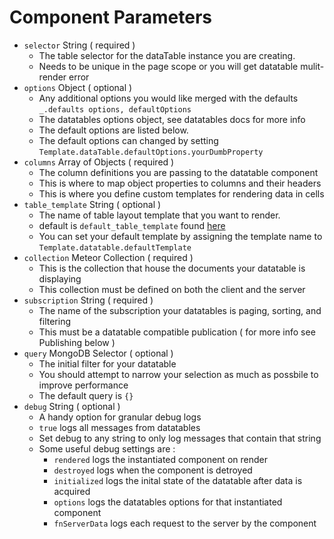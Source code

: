 # Component Parameters
* `selector` String ( required )
    * The table selector for the dataTable instance you are creating.
    * Needs to be unique in the page scope or you will get datatable mulit-render error
* `options` Object ( optional )
    * Any additional options you would like merged with the defaults `_.defaults options, defaultOptions`
    * The datatables options object, see datatables docs for more info
    * The default options are listed below.
    * The default options can changed by setting `Template.dataTable.defaultOptions.yourDumbProperty`
* `columns` Array of Objects ( required )
    * The column definitions you are passing to the datatable component
    * This is where to map object properties to columns and their headers
    * This is where you define custom templates for rendering data in cells
* `table_template` String ( optional )
    * The name of table layout template that you want to render.
    * default is `default_table_template` found [here](lib/datatables.html)
    * You can set your default template by assigning the template name to `Template.datatable.defaultTemplate`
* `collection` Meteor Collection ( required )
    * This is the collection that house the documents your datatable is displaying
    * This collection must be defined on both the client and the server
* `subscription` String ( required )
    * The name of the subscription your datatables is paging, sorting, and filtering
    * This must be a datatable compatible publication ( for more info see Publishing below )
* `query` MongoDB Selector ( optional )
    * The initial filter for your datatable
    * You should attempt to narrow your selection as much as possbile to improve performance
    * The default query is `{}`
* `debug` String ( optional )
    * A handy option for granular debug logs
    * `true` logs all messages from datatables
    * Set debug to any string to only log messages that contain that string
    * Some useful debug settings are :
        * `rendered` logs the instantiated component on render
        * `destroyed` logs when the component is detroyed
        * `initialized` logs the inital state of the datatable after data is acquired
        * `options` logs the datatables options for that instantiated component
        * `fnServerData` logs each request to the server by the component